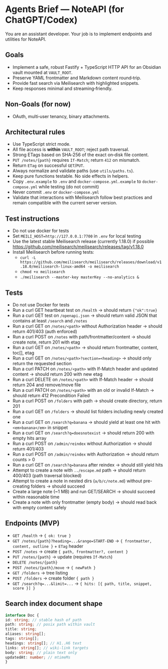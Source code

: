 # Agents Brief — NoteAPI (for ChatGPT/Codex)

You are an assistant developer. Your job is to implement endpoints and utilities for NoteAPI.


## Goals
- Implement a safe, robust Fastify + TypeScript HTTP API for an Obsidian vault mounted at `VAULT_ROOT`.
- Preserve YAML frontmatter and Markdown content round‑trip.
- Provide fast search via Meilisearch with highlighted snippets.
- Keep responses minimal and streaming‑friendly.


## Non‑Goals (for now)
- OAuth, multi‑user tenancy, binary attachments.


## Architectural rules
- Use TypeScript strict mode.
- All file access is **within** `VAULT_ROOT`; reject path traversal.
- Strong ETags based on SHA‑256 of the exact on‑disk file content.
- `PUT /notes/{path}` requires `If-Match`; return `412` on mismatch.
- Return `ETag` on successful `GET`/`PUT`.
- Always normalize and validate paths (use `utils/paths.ts`).
- Keep pure functions testable. No side effects in helpers.
- Copy `.env.example` to `.env` and `docker-compose.yml.example` to `docker-compose.yml` while testing (do not commit)
- Never commit `.env` or `docker-compose.yml`
- Validate that interactions with Meilisearch follow best practices and remain compatible with the current server version.

## Test instructions

- Do not use docker for tests
- Set `MEILI_HOST=http://127.0.0.1:7700` in `.env` for local testing
- Use the latest stable Meilisearch release (currently 1.18.0) if possible https://github.com/meilisearch/meilisearch/releases/tag/v1.18.0
- Install Meilisearch before running tests:
  - `curl -L https://github.com/meilisearch/meilisearch/releases/download/v1.18.0/meilisearch-linux-amd64 -o meilisearch`
  - `chmod +x meilisearch`
  - `./meilisearch --master-key masterKey --no-analytics &`

## Tests
- Do not use Docker for tests 
- Run a curl GET heartbeat test on `/health` → should return `{"ok":true}`
- Run a curl GET test on `/openapi.json` → should return valid JSON that contains at least `/search` and `/notes`
- Run a curl GET on `/notes/<path>` without Authorization header → should return 401/403 (auth enforced)
- Run a curl POST on `/notes` with path/frontmatter/content → should create note, return 201 with etag
- Run a curl GET on `/notes/<path>` → should return frontmatter, content, toc[], etag
- Run a curl GET on `/notes/<path>?section=<heading>` → should only return the requested section
- Run a curl PATCH on `/notes/<path>` with If-Match header and updated content → should return 200 with new etag
- Run a curl DELETE on `/notes/<path>` with If-Match header → should return 204 and remove/move file
- Run a curl PATCH on `/notes/<path>` with an old or invalid If-Match → should return 412 Precondition Failed
- Run a curl POST on `/folders` with path → should create directory, return 201
- Run a curl GET on `/folders` → should list folders including newly created one
- Run a curl GET on `/search?q=banana` → should yield at least one hit with `<em>banana</em>` in snippet
- Run a curl GET on `/search?q=doesnotexist` → should return 200 with empty hits array
- Run a curl POST on `/admin/reindex` without Authorization → should return 401/403
- Run a curl POST on `/admin/reindex` with Authorization → should return counts > 0
- Run a curl GET on `/search?q=banana` after reindex → should still yield hits
- Attempt to create a note with `../escape.md` path → should return 400/403 (path traversal blocked)
- Attempt to create a note in nested dirs (`a/b/c/note.md`) without pre-creating folders → should succeed
- Create a large note (~1 MB) and run GET/SEARCH → should succeed within reasonable time
- Create a note with only frontmatter (empty body) → should read back with empty content safely


## Endpoints (MVP)
- `GET /health` → `{ ok: true }`
- `GET /notes/{path}?heading=...&range=START-END` → `{ frontmatter, content, outline }` + `ETag` header
- `POST /notes` → create `{ path, frontmatter?, content }`
- `PUT /notes/{path}` → update (requires `If-Match`)
- `DELETE /notes/{path}`
- `POST /notes/{path}/move` → `{ newPath }`
- `GET /folders` → tree listing
- `POST /folders` → create folder `{ path }`
- `GET /search?q=...&limit=...` → `{ hits: [{ path, title, snippet, score }] }`


## Search index document shape
```ts
interface Doc {
id: string; // stable hash of path
path: string; // posix path within vault
title: string;
aliases: string[];
tags: string[];
headings: string[]; // H1..H6 text
links: string[]; // wiki-link targets
body: string; // plain text only
updatedAt: number; // mtimeMs
}